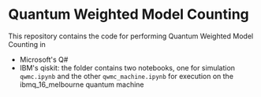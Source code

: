 # Quantum Weighted Model Counting

This repository contains the code for performing Quantum Weighted Model Counting in 

 - Microsoft's Q#
 - IBM's qiskit: the folder contains two notebooks, one for simulation `qwmc.ipynb` and the other `qwmc_machine.ipynb` for execution on the ibmq_16_melbourne quantum machine

